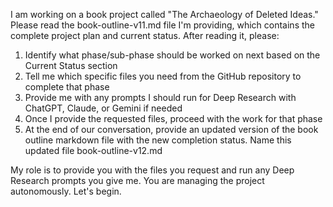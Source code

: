 I am working on a book project called "The Archaeology of Deleted Ideas." Please read the book-outline-v11.md file I'm providing, which contains the complete project plan and current status. After reading it, please:

1. Identify what phase/sub-phase should be worked on next based on the Current Status section
2. Tell me which specific files you need from the GitHub repository to complete that phase
3. Provide me with any prompts I should run for Deep Research with ChatGPT, Claude, or Gemini if needed
4. Once I provide the requested files, proceed with the work for that phase
5. At the end of our conversation, provide an updated version of the book outline markdown file with the new completion status. Name this updated file book-outline-v12.md

My role is to provide you with the files you request and run any Deep Research prompts you give me. You are managing the project autonomously. Let's begin.
